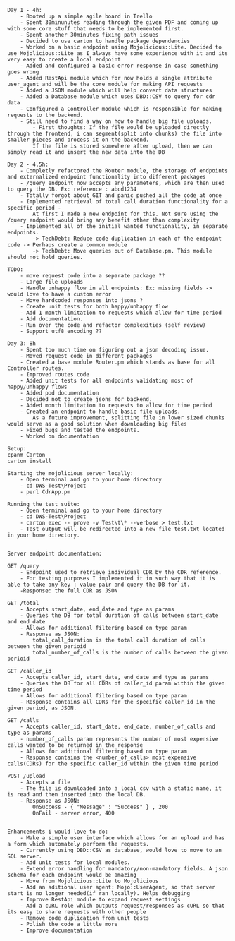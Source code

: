 
    Day 1 - 4h:
        - Booted up a simple agile board in Trello
        - Spent 30minunutes reading through the given PDF and coming up with some core stuff that needs to be implemented first. 
        - Spent another 30minutes fixing path issues
        - Decided to use carton to handle package dependencies
        - Worked on a basic endpoint using Mojolicious::Lite. Decided to use Mojolicious::Lite as I always have some experience with it and its very easy to create a local endpoint
        - Added and configured a basic error response in case something goes wrong
        - Added RestApi module which for now holds a single attribute user_agent and will be the core module for making API requests
        - Added a JSON module which will help convert data structures
        - Added a Database module which uses DBD::CSV to query for cdr data
        - Configured a Controller module which is responsible for making requests to the backend.
        - Still need to find a way on how to handle big file uploads. 
            - First thoughts: If the file would be uploaded directly through the frontend, i can segment(split into chunks) the file into smaller pieces and process it on the backend.
            If the file is stored somewhere after upload, then we can simply read it and insert the new data into the DB
    
    Day 2 - 4.5h:  
        - Completly refactored the Router module, the storage of endpoints and externalized endpoint functionality into different packages
        - /query endpoint now accepts any parameters, which are then used to query the DB. Ex: reference : abcd1234
        - Totally forgot about GIT and panic pushed all the code at once
        - Implemented retrieval of total call duration functionality for a specific period - 
            At first I made a new endpoint for this. Not sure using the /query endpoint would bring any benefit other than complexity
        - Implemented all of the initial wanted functionality, in separate endpoints.
            -> TechDebt: Reduce code duplication in each of the endpoint code -> Perhaps create a common module 
            -> TechDebt: Move queries out of Database.pm. This module should not hold queries.
        
    TODO: 
        - move request code into a separate package ??
        - Large file uploads
        - Handle unhappy flow in all endpoints: Ex: missing fields -> would love to have a custom error
        - Move hardcoded responses into jsons ?
        - Create unit tests for both happy/unhappy flow
        - Add 1 month limitation to requests which allow for time period
        - Add documentation.
        - Run over the code and refactor complexities (self review)
        - Support utf8 encoding ??

    Day 3: 8h
        - Spent too much time on figuring out a json decoding issue.
        - Moved request code in different packages
        - Created a base module Router.pm which stands as base for all Controller routes.
        - Improved routes code
        - Added unit tests for all endpoints validating most of happy/unhappy flows
        - Added pod documentation
        - Decided not to create jsons for backend.
        - Added month limitation to requests to allow for time period
        - Created an endpoint to handle basic file uploads. 
            As a future improvement, splitting file in lower sized chunks would serve as a good solution when downloading big files
        - Fixed bugs and tested the endpoints.
        - Worked on documentation

    Setup: 
    cpanm Carton
    carton install

    Starting the mojolicious server locally:
        - Open terminal and go to your home directory
        - cd DWS-Test\Project
        - perl CdrApp.pm
    
    Running the test suite:
        - Open terminal and go to your home directory
        - cd DWS-Test\Project
        - carton exec -- prove -v Test\t\* --verbose > test.txt
        - Test output will be redirected into a new file test.txt located in your home directory.


    Server endpoint documentation:

    GET /query
        - Endpoint used to retrieve individual CDR by the CDR reference.
        - For testing purposes I implemented it in such way that it is able to take any key : value pair and query the DB for it.
        -Response: the full CDR as JSON

    GET /total
        - Accepts start_date, end_date and type as params
        - Queries the DB for total duration of calls between start_date and end_date
        - Allows for additional filtering based on type param
        - Response as JSON: 
            total_call_duration is the total call duration of calls between the given perioid
            total_number_of_calls is the number of calls between the given perioid
    
    GET /caller_id
        - Accepts caller_id, start_date, end_date and type as params
        - Queries the DB for all CDRs of caller_id param within the given time period
        - Allows for additional filtering based on type param 
        - Response contains all CDRs for the specific caller_id in the given period, as JSON.

    GET /calls
        - Accepts caller_id, start_date, end_date, number_of_calls and type as params
        - number_of_calls param represents the number of most expensive calls wanted to be returned in the response
        - Allows for additional filtering based on type param 
        - Response contains the <number_of_calls> most expensive calls(CDRs) for the specific caller_id within the given time period

    POST /upload
        - Accepts a file 
        - The file is downloaded into a local csv with a static name, it is read and then inserted into the local DB.
        - Response as JSON:
            OnSuccess - { "Message" : "Success" } , 200
            OnFail - server error, 400


    Enhancements i would love to do:
        - Make a simple user interface which allows for an upload and has a form which automately perform the requests.
        - Currently using DBD::CSV as database, would love to move to an SQL server.
        - Add unit tests for local modules.
        - Extend error handling for mandatory/non-mandatory fields. A json schema for each endpoint would be amazing
        - Move from Mojolicious::Lite to Mojolicious
        - Add an aditional user agent: Mojo::UserAgent, so that server start is no longer needed(if ran locally). Helps debugging
        - Improve RestApi module to expand request settings
        - Add a cURL role which outputs request/responses as cURL so that its easy to share requests with other people
        - Remove code duplication from unit tests
        - Polish the code a little more
        - Improve documentation
